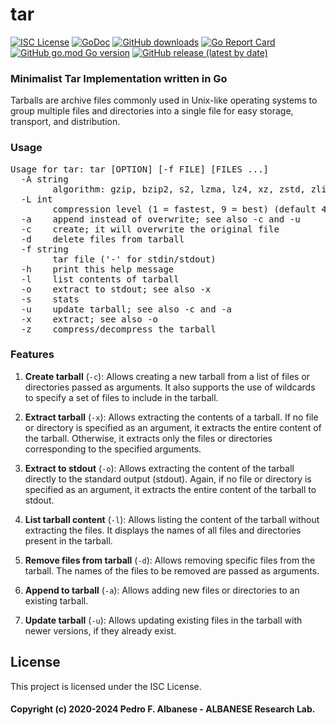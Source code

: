 # tar
[![ISC License](http://img.shields.io/badge/license-ISC-blue.svg)](https://github.com/pedroalbanese/tar/blob/master/LICENSE.md) 
[![GoDoc](https://godoc.org/github.com/pedroalbanese/tar?status.png)](http://godoc.org/github.com/pedroalbanese/tar)
[![GitHub downloads](https://img.shields.io/github/downloads/pedroalbanese/tar/total.svg?logo=github&logoColor=white)](https://github.com/pedroalbanese/tar/releases)
[![Go Report Card](https://goreportcard.com/badge/github.com/pedroalbanese/tar)](https://goreportcard.com/report/github.com/pedroalbanese/tar)
[![GitHub go.mod Go version](https://img.shields.io/github/go-mod/go-version/pedroalbanese/tar)](https://golang.org)
[![GitHub release (latest by date)](https://img.shields.io/github/v/release/pedroalbanese/tar)](https://github.com/pedroalbanese/tar/releases)
###  Minimalist Tar Implementation written in Go
Tarballs are archive files commonly used in Unix-like operating systems to group multiple files and directories into a single file for easy storage, transport, and distribution.

### Usage
<pre>Usage for tar: tar [OPTION] [-f FILE] [FILES ...]
  -A string
        algorithm: gzip, bzip2, s2, lzma, lz4, xz, zstd, zlib or brotli
  -L int
        compression level (1 = fastest, 9 = best) (default 4)
  -a    append instead of overwrite; see also -c and -u
  -c    create; it will overwrite the original file
  -d    delete files from tarball
  -f string
        tar file ('-' for stdin/stdout)
  -h    print this help message
  -l    list contents of tarball
  -o    extract to stdout; see also -x
  -s    stats
  -u    update tarball; see also -c and -a
  -x    extract; see also -o
  -z    compress/decompress the tarball</pre>

### Features
   1. **Create tarball** (`-c`): Allows creating a new tarball from a list of files or directories passed as arguments. It also supports the use of wildcards to specify a set of files to include in the tarball.

   2. **Extract tarball** (`-x`): Allows extracting the contents of a tarball. If no file or directory is specified as an argument, it extracts the entire content of the tarball. Otherwise, it extracts only the files or directories corresponding to the specified arguments.

   3. **Extract to stdout** (`-o`): Allows extracting the content of the tarball directly to the standard output (stdout). Again, if no file or directory is specified as an argument, it extracts the entire content of the tarball to stdout.

   4. **List tarball content** (`-l`): Allows listing the content of the tarball without extracting the files. It displays the names of all files and directories present in the tarball.

   5. **Remove files from tarball** (`-d`): Allows removing specific files from the tarball. The names of the files to be removed are passed as arguments.
    
   6. **Append to tarball** (`-a`): Allows adding new files or directories to an existing tarball.

   7. **Update tarball** (`-u`): Allows updating existing files in the tarball with newer versions, if they already exist.

## License

This project is licensed under the ISC License.

#### Copyright (c) 2020-2024 Pedro F. Albanese - ALBANESE Research Lab.
